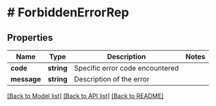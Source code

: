 # # ForbiddenErrorRep

## Properties

Name | Type | Description | Notes
------------ | ------------- | ------------- | -------------
**code** | **string** | Specific error code encountered |
**message** | **string** | Description of the error |

[[Back to Model list]](../../README.md#models) [[Back to API list]](../../README.md#endpoints) [[Back to README]](../../README.md)
